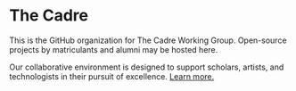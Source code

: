 # The Cadre
This is the GitHub organization for The Cadre Working Group. Open-source projects by matriculants and alumni may be hosted here.

Our collaborative environment is designed to support scholars, artists, and technologists in their pursuit of excellence. [Learn more.](https://cadrewg.org/)
